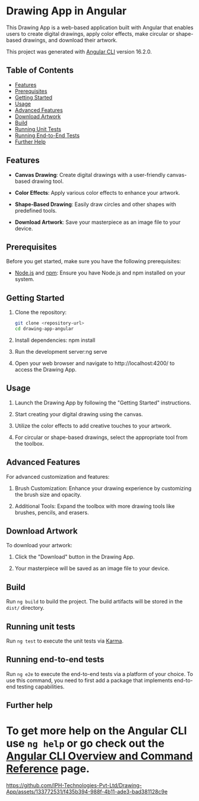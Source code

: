 
# Drawing App in Angular
This Drawing App is a web-based application built with Angular that enables users to create digital drawings, apply color effects, make circular or shape-based drawings, and download their artwork.

This project was generated with [Angular CLI](https://github.com/angular/angular-cli) version 16.2.0.

## Table of Contents

- [Features](#features)
- [Prerequisites](#prerequisites)
- [Getting Started](#getting-started)
- [Usage](#usage)
- [Advanced Features](#advanced-features)
- [Download Artwork](#download-artwork)
- [Build](#build)
- [Running Unit Tests](#running-unit-tests)
- [Running End-to-End Tests](#running-end-to-end-tests)
- [Further Help](#further-help)

## Features
- **Canvas Drawing**: Create digital drawings with a user-friendly canvas-based drawing tool.

- **Color Effects**: Apply various color effects to enhance your artwork.

- **Shape-Based Drawing**: Easily draw circles and other shapes with predefined tools.

- **Download Artwork**: Save your masterpiece as an image file to your device.
## Prerequisites

Before you get started, make sure you have the following prerequisites:

- [Node.js](https://nodejs.org/) and [npm](https://www.npmjs.com/): Ensure you have Node.js and npm installed on your system.
## Getting Started

1. Clone the repository:

   ```bash
   git clone <repository-url>
   cd drawing-app-angular
  1. Install dependencies: npm install

  2. Run the development server:ng serve

  3. Open your web browser and navigate to http://localhost:4200/ to access the Drawing App.
## Usage
 1. Launch the Drawing App by following the "Getting Started" instructions.

 2. Start creating your digital drawing using the canvas.

 3. Utilize the color effects to add creative touches to your artwork.

 4. For circular or shape-based drawings, select the appropriate tool from the toolbox.
## Advanced Features
 For advanced customization and features:

   1. Brush Customization: Enhance your drawing experience by customizing the brush size and opacity.

   2. Additional Tools: Expand the toolbox with more drawing tools like brushes, pencils, and erasers.
## Download Artwork
  To download your artwork:

   1. Click the "Download" button in the Drawing App.

   2. Your masterpiece will be saved as an image file to your device.
## Build

Run `ng build` to build the project. The build artifacts will be stored in the `dist/` directory.

## Running unit tests

Run `ng test` to execute the unit tests via [Karma](https://karma-runner.github.io).

## Running end-to-end tests

Run `ng e2e` to execute the end-to-end tests via a platform of your choice. To use this command, you need to first add a package that implements end-to-end testing capabilities.

## Further help

To get more help on the Angular CLI use `ng help` or go check out the [Angular CLI Overview and Command Reference](https://angular.io/cli) page.
=======
https://github.com/IPH-Technologies-Pvt-Ltd/Drawing-App/assets/133772531/f435b394-988f-4b11-ade3-bad381128c9e



